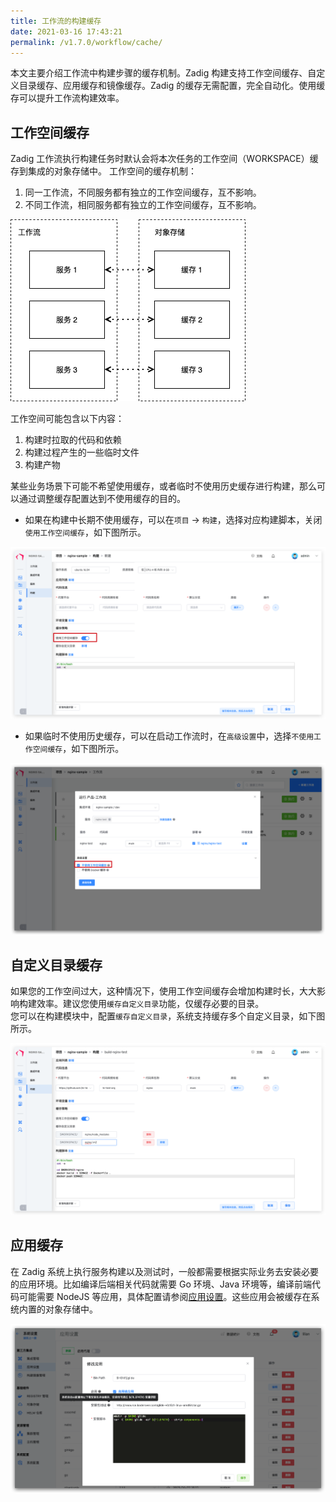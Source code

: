 ```yaml
---
title: 工作流的构建缓存
date: 2021-03-16 17:43:21
permalink: /v1.7.0/workflow/cache/
---
```

本文主要介绍工作流中构建步骤的缓存机制。Zadig 构建支持工作空间缓存、自定义目录缓存、应用缓存和镜像缓存。Zadig 的缓存无需配置，完全自动化。使用缓存可以提升工作流构建效率。

## 工作空间缓存
Zadig 工作流执行构建任务时默认会将本次任务的工作空间（WORKSPACE）缓存到集成的对象存储中。
工作空间的缓存机制：
1. 同一工作流，不同服务都有独立的工作空间缓存，互不影响。
2. 不同工作流，相同服务都有独立的工作空间缓存，互不影响。

![工作流的缓存](./_images/workflow_cache_1.png)

工作空间可能包含以下内容：
1. 构建时拉取的代码和依赖
2. 构建过程产生的一些临时文件
3. 构建产物

某些业务场景下可能不希望使用缓存，或者临时不使用历史缓存进行构建，那么可以通过调整缓存配置达到不使用缓存的目的。

* 如果在构建中长期不使用缓存，可以在`项目` -> `构建`，选择对应构建脚本，关闭 `使用工作空间缓存`，如下图所示。

![关闭使用工作空间缓存](./_images/workflow_cache_2.png)

* 如果临时不使用历史缓存，可以在启动工作流时，在`高级设置`中，选择`不使用工作空间缓存`，如下图所示。

![临时不使用工作空间缓存](./_images/workflow_cache_3.png)

## 自定义目录缓存
如果您的工作空间过大，这种情况下，使用工作空间缓存会增加构建时长，大大影响构建效率。建议您使用`缓存自定义目录`功能，仅缓存必要的目录。<br>
您可以在构建模块中，配置`缓存自定义目录`，系统支持缓存多个自定义目录，如下图所示。

![缓存自定义目录](./_images/workflow_cache_4.png)

## 应用缓存

在 Zadig 系统上执行服务构建以及测试时，一般都需要根据实际业务去安装必要的应用环境。比如编译后端相关代码就需要 Go 环境、Java 环境等，编译前端代码可能需要 NodeJS 等应用，具体配置请参阅[应用设置](/v1.7.0/settings/app/)。这些应用会被缓存在系统内置的对象存储中。

![应用缓存](./_images/workflow_cache_5.png)

